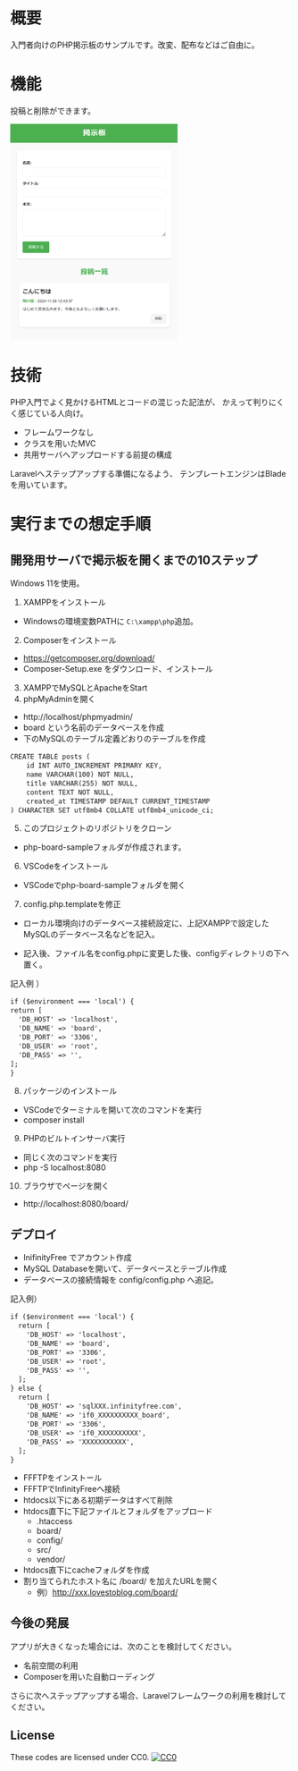 # 概要

入門者向けのPHP掲示板のサンプルです。改変、配布などはご自由に。

# 機能

投稿と削除ができます。

<img src="screen.png" alt="サンプル画像" width="300">

# 技術

PHP入門でよく見かけるHTMLとコードの混じった記法が、
かえって判りにくく感じている人向け。

- フレームワークなし
- クラスを用いたMVC
- 共用サーバへアップロードする前提の構成

Laravelへステップアップする準備になるよう、
テンプレートエンジンはBladeを用いています。

# 実行までの想定手順

## 開発用サーバで掲示板を開くまでの10ステップ

Windows 11を使用。

1. XAMPPをインストール
  - Windowsの環境変数PATHに `C:\xampp\php`追加。
2. Composerをインストール
  - https://getcomposer.org/download/
  - Composer-Setup.exe をダウンロード、インストール
3. XAMPPでMySQLとApacheをStart
4. phpMyAdminを開く 
  - http://localhost/phpmyadmin/
  - board という名前のデータベースを作成
  - 下のMySQLのテーブル定義どおりのテーブルを作成

```
CREATE TABLE posts (
    id INT AUTO_INCREMENT PRIMARY KEY,
    name VARCHAR(100) NOT NULL,
    title VARCHAR(255) NOT NULL,
    content TEXT NOT NULL,
    created_at TIMESTAMP DEFAULT CURRENT_TIMESTAMP
) CHARACTER SET utf8mb4 COLLATE utf8mb4_unicode_ci;
```

5. このプロジェクトのリポジトリをクローン
  - php-board-sampleフォルダが作成されます。
6. VSCodeをインストール
  -  VSCodeでphp-board-sampleフォルダを開く
7. config.php.templateを修正
  - ローカル環境向けのデータベース接続設定に、上記XAMPPで設定したMySQLのデータベース名などを記入。

  - 記入後、ファイル名をconfig.phpに変更した後、configディレクトリの下へ置く。

  記入例 ）
  ```
  if ($environment === 'local') {
  return [
    'DB_HOST' => 'localhost',
    'DB_NAME' => 'board',
    'DB_PORT' => '3306',
    'DB_USER' => 'root',
    'DB_PASS' => '',
  ];
}
  ```
8. パッケージのインストール
  - VSCodeでターミナルを開いて次のコマンドを実行
  - composer install
9. PHPのビルトインサーバ実行
  - 同じく次のコマンドを実行
  - php -S localhost:8080
10. ブラウザでページを開く
  - http://localhost:8080/board/


## デプロイ

- InifinityFree でアカウント作成
- MySQL Databaseを開いて、データベースとテーブル作成
- データベースの接続情報を config/config.php へ追記。

記入例）
```
if ($environment === 'local') {
  return [
    'DB_HOST' => 'localhost',
    'DB_NAME' => 'board',
    'DB_PORT' => '3306',
    'DB_USER' => 'root',
    'DB_PASS' => '',
  ];
} else {
  return [
    'DB_HOST' => 'sqlXXX.infinityfree.com',
    'DB_NAME' => 'if0_XXXXXXXXXX_board',
    'DB_PORT' => '3306',
    'DB_USER' => 'if0_XXXXXXXXXX',
    'DB_PASS' => 'XXXXXXXXXXX',
  ];
}
```

- FFFTPをインストール
- FFFTPでInfinityFreeへ接続
- htdocs以下にある初期データはすべて削除
- htdocs直下に下記ファイルとフォルダをアップロード
  - .htaccess
  - board/
  - config/
  - src/
  - vendor/
- htdocs直下にcacheフォルダを作成
- 割り当てられたホスト名に /board/ を加えたURLを開く
  - 例）http://xxx.lovestoblog.com/board/

## 今後の発展

アプリが大きくなった場合には、次のことを検討してください。

- 名前空間の利用
- Composerを用いた自動ローディング

さらに次へステップアップする場合、Laravelフレームワークの利用を検討してください。

## License

These codes are licensed under CC0.
[![CC0](http://i.creativecommons.org/p/zero/1.0/88x31.png "CC0")](http://creativecommons.org/publicdomain/zero/1.0/deed.ja)
